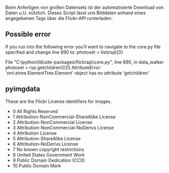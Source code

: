 Beim Anfertigen von großen Datensets ist der automatisierte Download von Daten u.U. nützlich.
Dieses Script lässt uns Bilddaten anhand eines angegebenen Tags über die Flickr-API runterladen.

## Possible error
If you run into the following error you’ll want to navigate to the core.py file specified and change line 690 to: photoset = list(rsp)[0]

File "C:\python\lib\site-packages\flickrapi\core.py", line 690, in data_walker
photoset = rsp.getchildren()[0]
AttributeError: 'xml.etree.ElementTree.Element' object has no attribute 'getchildren'

## pyimgdata

These are the Flickr License identifiers for images.

* 0 All Rights Reserved
* 1 Attribution-NonCommercial-ShareAlike License
* 2 Attribution-NonCommercial License
* 3 Attribution-NonCommercial-NoDerivs License
* 4 Attribution License
* 5 Attribution-ShareAlike License
* 6 Attribution-NoDerivs License
* 7 No known copyright restrictions
* 8 United States Government Work
* 9 Public Domain Dedication (CC0)
* 10 Public Domain Mark

